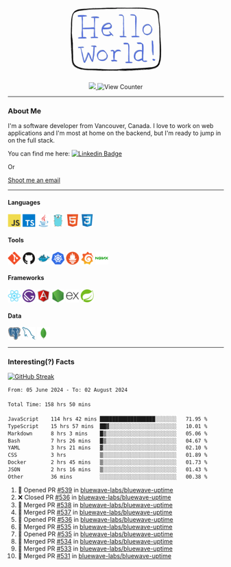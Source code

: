 <div align="center">
    <img src="./img/hello_world.webp" height="200px" width="">
    <div>
        <a href="https://www.linkedin.com/in/ajhollid">
            <img src="https://img.shields.io/badge/LinkedIn-blue"/>
        </a>
        <img src="https://komarev.com/ghpvc/?username=ajhollid&color=yellow" alt="View Counter">
    </div>
</div>

---

### About Me

I'm a software developer from Vancouver, Canada. I love to work on web applications and I'm most at home on the backend, but I'm ready to jump in on the full stack.

You can find me here: [![Linkedin Badge](https://img.shields.io/badge/-ajhollid-blue?style=flat&logo=Linkedin&logoColor=white)](https://www.linkedin.com/in/ajhollid)

Or

[Shoot me an email](mailto:ajhollid@gmail.com)

---

#### Languages

<div>
    <img src="./img/devicons/javascript-original.svg" width=30 height=30 alt="JavaScript">
    <img src="/img/devicons/typescript-original.svg" width=30 height=30 alt="TypeScript">
    <img src="./img/devicons/java-original.svg" width=30 height=30 alt="Java">
    <img src="./img/devicons/go-original.svg" width=30 height=30 alt="Golang">
    <img src="./img/devicons/html5-original.svg" width=30 height=30 alt="HTML 5">
    <img src="./img/devicons/css3-original.svg" width=30 height=30 alt="CSS 3">
</div>

#### Tools

<div>
    <img src="./img/devicons/git-original.svg" width=30 height=30 alt="Git">
    <img src="./img/devicons/github-original.svg" width=30 height=30 alt="Github">
    <img src="./img/devicons/docker-original.svg" width=30 
    height=30 alt="Docker">
    <img src="./img/devicons/kubernetes-original.svg" width=30 height=30 alt="K8">
    <img src="./img/devicons/prometheus-original.svg" width=30 height=30 alt="Prometheus">
    <img src="./img/devicons/grafana-original.svg" width=30 height=30 alt="Grafana">
    <img src="./img/devicons/nginx-original.svg" width=30 height=30 alt="Nginx">
</div>

#### Frameworks

<div>
    <img src="./img/devicons/react-original.svg" width=30 height=30 alt="React">
    <img src="./img/devicons/gatsby-original.svg" width=30 height=30 alt="Gatsby">
    <img src="./img/devicons/angularjs-original.svg" width=30 height=30 alt="AngularJS">
    <img src="./img/devicons/nodejs-original.svg" width=30 height=30 alt="NodeJS">
    <img src="./img/devicons/express-original.svg" width=30 height=30 alt="Express">
    <img src="./img/devicons/spring-original.svg" width=30 height=30 alt="Spring">
</div>

#### Data

<div>
    <img src="./img/devicons/postgresql-original.svg" width=30 height=30 alt="Postgresql">
    <img src="./img/devicons/mysql-original.svg" width=30 height=30 alt="Mysql">
    <img src="./img/devicons/mongodb-original.svg" width=30 height=30 alt="MongoDB">
</div>

---

### Interesting(?) Facts

[![GitHub Streak](http://github-readme-streak-stats.herokuapp.com?user=ajhollid)](https://git.io/streak-stats)

 <!--START_SECTION:waka-->

```txt
From: 05 June 2024 - To: 02 August 2024

Total Time: 158 hrs 50 mins

JavaScript    114 hrs 42 mins ██████████████████░░░░░░░   71.95 %
TypeScript    15 hrs 57 mins  ██▓░░░░░░░░░░░░░░░░░░░░░░   10.01 %
Markdown      8 hrs 3 mins    █▒░░░░░░░░░░░░░░░░░░░░░░░   05.06 %
Bash          7 hrs 26 mins   █▒░░░░░░░░░░░░░░░░░░░░░░░   04.67 %
YAML          3 hrs 21 mins   ▓░░░░░░░░░░░░░░░░░░░░░░░░   02.10 %
CSS           3 hrs           ▒░░░░░░░░░░░░░░░░░░░░░░░░   01.89 %
Docker        2 hrs 45 mins   ▒░░░░░░░░░░░░░░░░░░░░░░░░   01.73 %
JSON          2 hrs 16 mins   ▒░░░░░░░░░░░░░░░░░░░░░░░░   01.43 %
Other         36 mins         ░░░░░░░░░░░░░░░░░░░░░░░░░   00.38 %
```

<!--END_SECTION:waka-->


<!--START_SECTION:activity-->
1. 💪 Opened PR [#539](https://github.com/bluewave-labs/bluewave-uptime/pull/539) in [bluewave-labs/bluewave-uptime](https://github.com/bluewave-labs/bluewave-uptime)
2. ❌ Closed PR [#536](https://github.com/bluewave-labs/bluewave-uptime/pull/536) in [bluewave-labs/bluewave-uptime](https://github.com/bluewave-labs/bluewave-uptime)
3. 🎉 Merged PR [#538](https://github.com/bluewave-labs/bluewave-uptime/pull/538) in [bluewave-labs/bluewave-uptime](https://github.com/bluewave-labs/bluewave-uptime)
4. 🎉 Merged PR [#537](https://github.com/bluewave-labs/bluewave-uptime/pull/537) in [bluewave-labs/bluewave-uptime](https://github.com/bluewave-labs/bluewave-uptime)
5. 💪 Opened PR [#536](https://github.com/bluewave-labs/bluewave-uptime/pull/536) in [bluewave-labs/bluewave-uptime](https://github.com/bluewave-labs/bluewave-uptime)
6. 🎉 Merged PR [#535](https://github.com/bluewave-labs/bluewave-uptime/pull/535) in [bluewave-labs/bluewave-uptime](https://github.com/bluewave-labs/bluewave-uptime)
7. 💪 Opened PR [#535](https://github.com/bluewave-labs/bluewave-uptime/pull/535) in [bluewave-labs/bluewave-uptime](https://github.com/bluewave-labs/bluewave-uptime)
8. 🎉 Merged PR [#534](https://github.com/bluewave-labs/bluewave-uptime/pull/534) in [bluewave-labs/bluewave-uptime](https://github.com/bluewave-labs/bluewave-uptime)
9. 🎉 Merged PR [#533](https://github.com/bluewave-labs/bluewave-uptime/pull/533) in [bluewave-labs/bluewave-uptime](https://github.com/bluewave-labs/bluewave-uptime)
10. 🎉 Merged PR [#531](https://github.com/bluewave-labs/bluewave-uptime/pull/531) in [bluewave-labs/bluewave-uptime](https://github.com/bluewave-labs/bluewave-uptime)
<!--END_SECTION:activity-->
